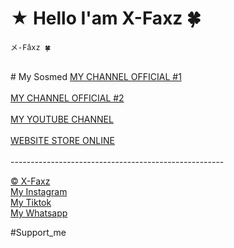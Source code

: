 # ★ Hello I'am X-Faxz 🍀

```
メ-Fâxz 🍀
```

<br># My Sosmed
<a href="https://whatsapp.com/channel/0029VadfaUY2v1IsC78Cqa2z">MY CHANNEL OFFICIAL #1</a><br><br>
<a href="https://whatsapp.com/channel/0029Vamo6AZ002TD5ECrqv1N">MY CHANNEL OFFICIAL #2</a><br><br>
<a href="https://www.youtube.com/@faxz.attacker">MY YOUTUBE CHANNEL</a><br><br>
<a href="https://x-faxz.github.io/X-WebsiteStoreFaxz">WEBSITE STORE ONLINE</a><br><br>-----------------------------------------------------<br>

<a href="https://github.com/X-Faxz">© X-Faxz</a><br>
<a href="https://instagram.com/@abcdefaxz4you">My Instagram</a><br>
<a href="https://tiktok.com/@faxz4you_real">My Tiktok</a><br>
<a href="https://wa.me/6282311435959?text=*X-Faxz*">My Whatsapp</a>

#Support_me
